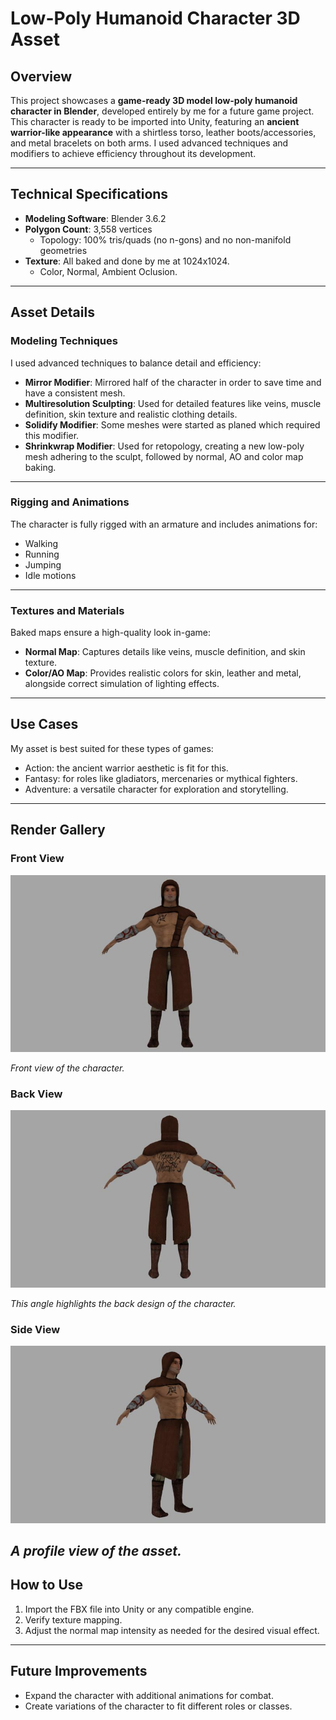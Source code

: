 # Low-Poly Humanoid Character 3D Asset

## Overview

This project showcases a **game-ready 3D model low-poly humanoid character in Blender**, developed entirely by me for a future game project.  
This character is ready to be imported into Unity, featuring an **ancient warrior-like appearance** with a shirtless torso, leather boots/accessories, and metal bracelets on both arms. I used advanced techniques and modifiers to achieve efficiency throughout its development.

---

## Technical Specifications

- **Modeling Software**: Blender 3.6.2
- **Polygon Count**: 3,558 vertices
  - Topology: 100% tris/quads (no n-gons) and no non-manifold geometries
- **Texture**: All baked and done by me at 1024x1024.
  - Color, Normal, Ambient Oclusion.

---

## Asset Details

### Modeling Techniques

I used advanced techniques to balance detail and efficiency:

- **Mirror Modifier**: Mirrored half of the character in order to save time and have a consistent mesh.  
- **Multiresolution Sculpting**: Used for detailed features like veins, muscle definition, skin texture and realistic clothing details.  
- **Solidify Modifier**: Some meshes were started as planed which required this modifier. 
- **Shrinkwrap Modifier**: Used for retopology, creating a new low-poly mesh adhering to the sculpt, followed by normal, AO and color map baking.

---

### Rigging and Animations

The character is fully rigged with an armature and includes animations for:  

- Walking  
- Running  
- Jumping  
- Idle motions  

---

### Textures and Materials

Baked maps ensure a high-quality look in-game:

- **Normal Map**: Captures details like veins, muscle definition, and skin texture.  
- **Color/AO Map**: Provides realistic colors for skin, leather and metal, alongside correct simulation of lighting effects.

---

## Use Cases

My asset is best suited for these types of games:

- Action: the ancient warrior aesthetic is fit for this.
- Fantasy: for roles like gladiators, mercenaries or mythical fighters.
- Adventure: a versatile character for exploration and storytelling.

---

## Render Gallery

### Front View  
![Front View](Renders/FrontView.jpg)

*Front view of the character.*

### Back View  
![Back View](Renders/BackView.jpg)

*This angle highlights the back design of the character.*

### Side View  
![Side View](Renders/SideView.jpg)

*A profile view of the asset.*
---

## How to Use

1. Import the FBX file into Unity or any compatible engine.  
2. Verify texture mapping.  
3. Adjust the normal map intensity as needed for the desired visual effect.

---

## Future Improvements

- Expand the character with additional animations for combat.  
- Create variations of the character to fit different roles or classes.  
